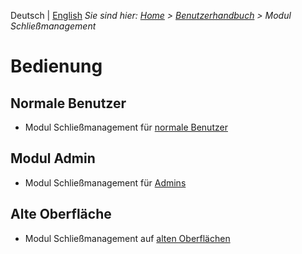 <!-- TITLE: Schließmanagement -->
<!-- SUBTITLE: Schließmanagement Überblick -->

Deutsch | [English](/en/modules/keys)
*Sie sind hier: [Home](/home) > [Benutzerhandbuch](/de/user-guide) > Modul Schließmanagement*

# Bedienung
## Normale Benutzer
* Modul Schließmanagement für [normale Benutzer](/de/modules/keys/user)
## Modul Admin 
* Modul Schließmanagement für [Admins](/de/modules/keys/admin)
## Alte Oberfläche
* Modul Schließmanagement auf [alten Oberflächen](/de/modules/keys/qooxdoo)
